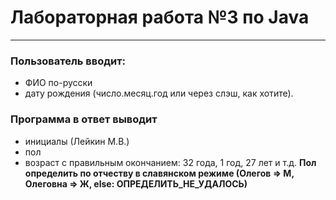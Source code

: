 # Лабораторная работа №3 по Java
---
### Пользователь вводит: 
* ФИО по-русски 
* дату рождения (число.месяц.год или через слэш, как хотите). 

### Программа в ответ выводит 
* инициалы (Лейкин М.В.) 
* пол 
* возраст с правильным окончанием: 32 года, 1 год, 27 лет и т.д. 
**Пол определить по отчеству в славянском режиме (Олегов => М, Олеговна => Ж, else: ОПРЕДЕЛИТЬ_НЕ_УДАЛОСЬ)**
